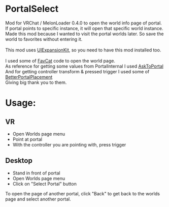 # PortalSelect

Mod for VRChat / MelonLoader 0.4.0 to open the world info page of portal.\
If portal points to specific instance, it will open that specific world instance.\
Made this mod because I wanted to visit the portal worlds later. So save the world to favorites without entering it.\
\
This mod uses [UIExpansionKit](https://github.com/knah/VRCMods), so you need to have this mod installed too.\
\
I used some of [FavCat](https://github.com/knah/VRCMods/blob/master/FavCat/ScanningReflectionCache.cs#L21) code to open the world page.\
As reference for getting some values from PortalInternal I used [AskToPortal](https://github.com/loukylor/VRC-Mods/blob/main/AskToPortal/AskToPortalMod.cs#L95)\
And for getting controller transform & pressed trigger I used some of [BetterPortalPlacement](https://github.com/d-mageek/VRC-Mods/blob/main/BetterPortalPlacement/Utils/Utilities.cs#L67)\
Giving big thank you to them.

# Usage:
## VR
- Open Worlds page menu
- Point at portal
- With the controller you are pointing with, press trigger
## Desktop
- Stand in front of portal
- Open Worlds page menu
- Click on "Select Portal" button

To open the page of another portal, click "Back" to get back to the worlds page and select another portal.
